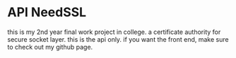 # API NeedSSL

this is my 2nd year final work project in college. a certificate authority for secure socket layer. this is the api only. if you want the front end, make sure to check out my github page.
